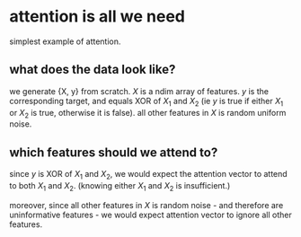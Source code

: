 # attention is all we need
simplest example of attention.

## what does the data look like?
we generate {X, y} from scratch. $X$ is a ndim array of features. $y$ is the corresponding target, and equals XOR of $X_1$ and $X_2$ (ie $y$ is true if either $X_1$ or $X_2$ is true, otherwise it is false). all other features in $X$ is random uniform noise.

## which features should we attend to?
since $y$ is XOR of $X_1$ and $X_2$, we would expect the attention vector to attend to both $X_1$ and $X_2$. (knowing either $X_1$ and $X_2$ is insufficient.)

moreover, since all other features in $X$ is random noise - and therefore are uninformative features - we would expect attention vector to ignore all other features.